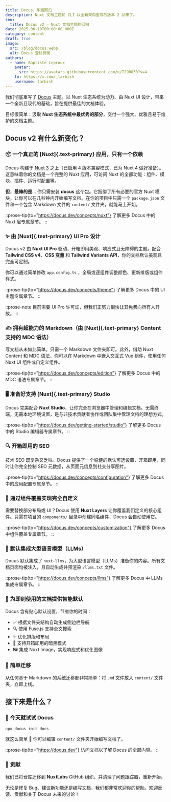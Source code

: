 ```yaml
---
title: Docus，华丽回归
description: Nuxt 文档主题和 CLI 以全新架构重写的版本 2 回来了。
seo:
  title: Docus v2 — Nuxt 文档主题的回归
date: 2025-06-10T00:00:00.000Z
category: content
draft: true
image:
  src: /blog/docus.webp
  alt: Docus 登陆页面
authors:
  - name: Baptiste Leproux
    avatar:
      src: https://avatars.githubusercontent.com/u/7290030?v=4
    to: https://x.com/_larbish
    username: larbish
---
```


我们彻底重写了 [Docus](https://docus.dev) 主题。以 Nuxt 生态系统为动力、由 Nuxt UI 设计，带来一个全新且现代的基础，旨在提供最佳的文档体验。

目标很简单：汲取 **Nuxt 生态系统中最优秀的部分**，交付一个强大、优雅且易于维护的文档主题。

## **Docus v2 有什么新变化？**

### **📦 一个真正的** [Nuxt]{.text-primary} **应用，只有一个依赖**

Docus 构建于 [Nuxt 3](https://nuxt.com) 之上（已启用 4 版本兼容模式，已为 Nuxt 4 做好准备）。这意味着你的文档是一个完整的 Nuxt 应用，可访问 Nuxt 的全部功能：组件、模块、插件、运行时配置等。

**但**，**最棒的是**... 你只需安装 **docus** 这个包。它捆绑了所有必要的官方 Nuxt 模块，让你可以在几秒钟内开始编写文档。在你的项目中只需一个 `package.json` 文件和一个包含 Markdown 文件的 `content/` 文件夹，就能马上开始。

::prose-tip{to="https://docus.dev/concepts/nuxt"}
了解更多 Docus 中的 Nuxt 层专属章节。
::

### **✨ 由** [Nuxt]{.text-primary} **UI Pro 设计**

Docus v2 由 **Nuxt UI Pro** 驱动，开箱即用美观、响应式且无障碍的主题。配合 **Tailwind CSS v4**、**CSS 变量** 和 **Tailwind Variants API**，你的文档默认美观且完全可定制。

你可以通过简单修改 `app.config.ts` ，全局或逐组件调整颜色、更新排版或组件样式。

::prose-tip{to="https://docus.dev/concepts/theme"}
了解更多 Docus 中的 UI 主题专属章节。
::

::prose-note
目前需要 UI Pro 许可证，但我们正努力很快让其免费向所有人开放。
::

### **✍️ 拥有超能力的 Markdown（由** [Nuxt]{.text-primary} **Content 支持的 MDC 语法）**

写文档从未如此简单。只需一个 Markdown 文件夹即可。此外，借助 Nuxt Content 和 MDC 语法，你可以在 Markdown 中嵌入交互式 Vue 组件，使用任何 Nuxt UI 组件或自定义组件。

::prose-tip{to="https://docus.dev/concepts/edition"}
了解更多 Docus 中的 MDC 语法专属章节。
::

### 🖥️ 准备好支持 [Nuxt]{.text-primary} Studio

Docus 完美配合 **Nuxt Studio**，让你完全在浏览器中管理和编辑文档。无需终端，无需本地环境设置，是与非技术贡献者协作或团队集中管理文档的理想方式。

::prose-tip{to="https://docus.dev/getting-started/studio"}
了解更多 Docus 中的 Studio 编辑器专属章节。
::

### **🔍 开箱即用的 SEO**

技术 SEO 既复杂又乏味。Docus 提供了一个稳健的默认可选设置，开箱即用，同时让你完全控制 SEO 元数据，从页面元信息到社交分享图片。

::prose-tip{to="https://docus.dev/concepts/configuration"}
了解更多 Docus 中的应用配置专属章节。
::

### **🔧 通过组件覆盖实现完全自定义**

需要替换部分布局或 UI？Docus 使用 **Nuxt Layers** 让你覆盖我们定义的核心组件。只需在项目的 `components/` 目录中创建同名组件，Docus 会自动使用它。

::prose-tip{to="https://docus.dev/concepts/customization"}
了解更多 Docus 中组件覆盖专属章节。
::

### **🤖 默认集成大型语言模型（LLMs）**

Docus 默认集成了 `nuxt-llms`，为大型语言模型（LLMs）准备你的内容。所有文档页面均被注入，且自动生成并预渲染 `/llms.txt` 文件。

::prose-tip{to="https://docus.dev/concepts/llms"}
了解更多 Docus 中 LLMs 集成专属章节。
::

### **🧠 为即刻使用的文档提供智能默认**

Docus 含有贴心默认设置，节省你的时间：

- ✅ 根据文件夹结构自动生成侧边栏导航
- 🔍 使用 Fuse.js 支持全文搜索
- ✨ 优化排版和布局
- 🌙 支持开箱即用的暗黑模式
- 🖼️ 集成 Nuxt Image，实现响应式和优化图像

### **🔁 简单迁移**

从任何基于 Markdown 的系统迁移都非常简单：将 `.md` 文件放入 `content/` 文件夹，立即上线。

## **接下来是什么？**

### **🔧 今天就试试 Docus**

```bash
npx docus init docs
```

就这么简单 🚀 你可以编辑 `content/` 文件夹开始编写文档了。

::prose-tip{to="https://docus.dev"}
访问文档以了解 Docus 的全部内容。
::

### **🤝 贡献**

我们已将仓库迁移到 **NuxtLabs** GitHub 组织，并清理了问题跟踪器，重新开始。

无论是修复 Bug、建议新功能还是编写文档，我们都非常欢迎你的帮助。欢迎反馈、贡献和关于 Docus 未来的讨论！